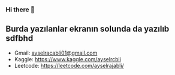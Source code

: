 ### Hi there 👋
## Burda yazılanlar ekranın solunda da yazılıb sdfbhd

- Gmail: ayselracabli01@gmail.com
- Kaggle: https://www.kaggle.com/ayselrcbli
- Leetcode: https://leetcode.com/ayselrajabli/
